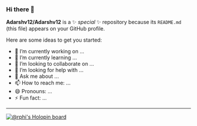 ### Hi there 👋


**Adarshv12/Adarshv12** is a ✨ _special_ ✨ repository because its `README.md` (this file) appears on your GitHub profile.

Here are some ideas to get you started:

- 🔭 I’m currently working on ...
- 🌱 I’m currently learning ...
- 👯 I’m looking to collaborate on ...
- 🤔 I’m looking for help with ...
- 💬 Ask me about ...
- 📫 How to reach me: ...
- 😄 Pronouns: ...
- ⚡ Fun fact: ...
---
[![@rphi's Holopin board](https://holopin.io/api/user/board?user=adarshv2020)](https://holopin.io/@adarshv2020)
